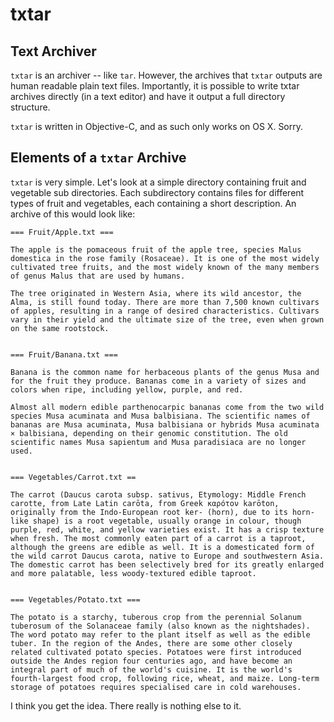 # txtar
## Text Archiver

`txtar` is an archiver -- like `tar`. However, the archives that `txtar` outputs are human readable plain text files. Importantly, it is possible to write txtar archives directly (in a text editor) and have it output a full directory structure.

`txtar` is written in Objective-C, and as such only works on OS X. Sorry.

## Elements of a `txtar` Archive

`txtar` is very simple. Let's look at a simple directory containing fruit and vegetable sub directories. Each subdirectory contains files for different types of fruit and vegetables, each containing a short description. An archive of this would look like:

    === Fruit/Apple.txt ===
    
    The apple is the pomaceous fruit of the apple tree, species Malus domestica in the rose family (Rosaceae). It is one of the most widely cultivated tree fruits, and the most widely known of the many members of genus Malus that are used by humans.
    
    The tree originated in Western Asia, where its wild ancestor, the Alma, is still found today. There are more than 7,500 known cultivars of apples, resulting in a range of desired characteristics. Cultivars vary in their yield and the ultimate size of the tree, even when grown on the same rootstock.
    
    
    === Fruit/Banana.txt ===
    
    Banana is the common name for herbaceous plants of the genus Musa and for the fruit they produce. Bananas come in a variety of sizes and colors when ripe, including yellow, purple, and red.
    
    Almost all modern edible parthenocarpic bananas come from the two wild species Musa acuminata and Musa balbisiana. The scientific names of bananas are Musa acuminata, Musa balbisiana or hybrids Musa acuminata × balbisiana, depending on their genomic constitution. The old scientific names Musa sapientum and Musa paradisiaca are no longer used.
    
    
    === Vegetables/Carrot.txt ==
    
    The carrot (Daucus carota subsp. sativus, Etymology: Middle French carotte, from Late Latin carōta, from Greek καρότον karōton, originally from the Indo-European root ker- (horn), due to its horn-like shape) is a root vegetable, usually orange in colour, though purple, red, white, and yellow varieties exist. It has a crisp texture when fresh. The most commonly eaten part of a carrot is a taproot, although the greens are edible as well. It is a domesticated form of the wild carrot Daucus carota, native to Europe and southwestern Asia. The domestic carrot has been selectively bred for its greatly enlarged and more palatable, less woody-textured edible taproot.
    
    
    === Vegetables/Potato.txt ===
    
    The potato is a starchy, tuberous crop from the perennial Solanum tuberosum of the Solanaceae family (also known as the nightshades). The word potato may refer to the plant itself as well as the edible tuber. In the region of the Andes, there are some other closely related cultivated potato species. Potatoes were first introduced outside the Andes region four centuries ago, and have become an integral part of much of the world's cuisine. It is the world's fourth-largest food crop, following rice, wheat, and maize. Long-term storage of potatoes requires specialised care in cold warehouses.

I think you get the idea. There really is nothing else to it.